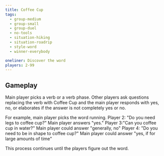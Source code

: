 ```yaml
---
title: Coffee Cup
tags:
  - group-medium
  - group-small
  - group-duel
  - no-tools
  - situation-hiking
  - situation-roadrip
  - style-word
  - winner-everybody

oneliner: Discover the word
players: 2-99
---
```

## Gameplay
Main player picks a verb or a verb phase.
Other players ask questions replacing the verb with Coffee Cup and the main player responds with yes, no, or elaborates if the answer is not completely yes or no.

For example, main player picks the word running.
Player 2: "Do you need legs to coffee cup?" Main player answers "yes."
Player 3:"Can you coffee cup in water?" Main player could answer "generally, no"
Player 4: "Do you need to be in shape to coffee cup?" Main player could answer "yes, if for large amounts of time"

This process continues until the players figure out the word.
